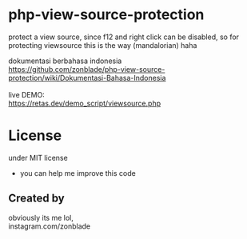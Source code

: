 # php-view-source-protection
protect a view source, since f12 and right click can be disabled, so for protecting viewsource this is the way (mandalorian) haha

dokumentasi berbahasa indonesia<br>
https://github.com/zonblade/php-view-source-protection/wiki/Dokumentasi-Bahasa-Indonesia
<br><br>
live DEMO:<br>
https://retas.dev/demo_script/viewsource.php

# License
under MIT license
+ you can help me improve this code

## Created by 
obviously its me lol,<br>
instagram.com/zonblade
